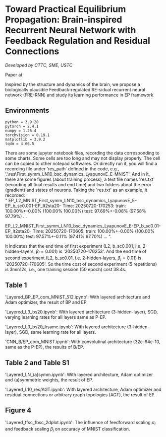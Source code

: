 # Toward Practical Equilibrium Propagation: Brain-inspired Recurrent Neural Network with Feedback Regulation and Residual Connections
*Developed by CTTC, SME, USTC*  

Paper at  

Inspired by the structure and dynamics of the brain, we propose a biologically plausible Feedback-regulated RE-sidual recurrent neural network (FRE-RNN) and study its learning performance in EP framework. 


## Environments
```
python = 3.9.20
pytorch = 2.4.1
numpy = 1.26.4
torchvision = 0.19.1
matplotlib = 3.9.2
tqdm = 4.66.5
```

There are some jupyter notebook files, recording the data corresponding to some charts. Some cells are too long and may not display properly. The cell can be copied to other notepad softwares. Or directly run it, you will find a recording file under 'res_path' defined in the code, e.g., '.\res\First_symm_LN10_bsc_dynamics_LyapunovE_E-MNIST'. And in it, there are some figures (about training process), a text file names 'res.txt' (recording all final results and end time) and two folders about the error (gradient) and states of neurons. Taking the 'res.txt' as an example, it recorded:\
"
EP_L2_MNIST_First_symm_LN10_bsc_dynamics_LyapunovE_E-EP_b_sc0.001-EP_It2sta20- Time: 20250720-170253: train: 100.00%+-0.00% (100.00% 100.00%)	 test: 97.69%+-0.08% (97.58% 97.79%)
...

EP_L2_MNIST_First_symm_LN10_bsc_dynamics_LyapunovE_E-EP_b_sc0.01-EP_It2sta20- Time: 20250720-170605: train: 100.00%+-0.00% (100.00% 100.00%)	 test: 97.57%+-0.11% (97.41% 97.70%)
...
".

It indicates that the end time of first experiment (L2, b_sc0.001, i.e. 2-hidden-layers, $\beta_i=0.001$) is '20250720-170253'. And the end time of second experiment (L2, b_sc0.01, i.e. 2-hidden-layers, $\beta_i=0.01$) is '20250720-170605'. So the time cost of second experiment (5 repetitions) is 3min12s, i.e., one training session (50 epoch) cost 38.4s. 


## Table 1

'Layered_BP_EP_com_MNIST_512.ipynb': With layered architecture and Adam optimizer, the result of BP and EP.

'Layered_L3_bs20.ipynb': With layered architecture (3-hidden-layer), SGD, varying learning rates for all layers same as P-EP.

'Layered_L3_bs20_lrsame.ipynb': With layered architecture (3-hidden-layer), SGD, same learning rate for all layers.

'CNN_B/EP_com_MNIST.ipynb': With convolutinal architecture (32c-64c-10, same as the P-EP), the results of B/EP. 


## Table 2 and Table S1

'Layered_LN_(a)symm.ipynb': With layered architecture, Adam optimizer and (a)symmetric weights, the result of EP.

'Layered_L10_res/AGT.ipynb': With layered architecture, Adam optimizer and residual connections or arbitrary graph topologies (AGT), the result of EP.


## Figure 4 

'Layered_ffsc_fbsc_2dplot.ipynb': The influence of feedforward scaling $α_i$ and feedback scaling $β_i$ on accuracy of MNIST classification. 

